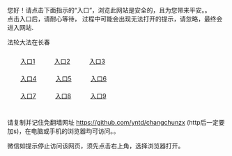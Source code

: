 您好！请点击下面指示的“入口”，浏览此网站是安全的，且为您带来平安。。 <br/>
点击入口后，请耐心等待， 过程中可能会出现无法打开的提示，请忽略，最终会进入网站. </br>

法轮大法在长春<br/>
<div style="padding:10px"><a style="margin:20px" target="_blank" href="https://d29sb3b16czh9j.cloudfront.net/2Qpsp?bplydy" id="ccLink1" rel="nofollow">入口1</a> <a target="_blank" style="margin:20px" href="https://d1qbz0mvog2e5l.cloudfront.net/2Qpsp?gwifkaac" id="ccLink2" rel="nofollow">入口2</a> <a style="margin:20px" target="_blank" href="https://d39b3h89f9sku6.cloudfront.net/2Qpsp?zrkbixsr" id="ccLink3" rel="nofollow">入口3</a></div>

<div style="padding:10px" ><a style="margin:20px" target="_blank" href="https://d29sb3b16czh9j.cloudfront.net/2Qpsp?bplydy" id="ccLink4" rel="nofollow">入口4</a> <a style="margin:20px" href="https://d1qbz0mvog2e5l.cloudfront.net/2Qpsp?gwifkaac" target="_blank" id="ccLink5" rel="nofollow">入口5</a> <a style="margin:20px" href="https://d39b3h89f9sku6.cloudfront.net/2Qpsp?zrkbixsr" target="_blank" id="ccLink6" rel="nofollow">入口6</a></div>

<div style="padding:10px"><a style="margin:20px" target="_blank" href="https://d29sb3b16czh9j.cloudfront.net/2Qpsp?bplydy" id="ccLink7" rel="nofollow">入口7</a> <a style="margin:20px" href="https://d1qbz0mvog2e5l.cloudfront.net/2Qpsp?gwifkaac" target="_blank" id="ccLink8" rel="nofollow">入口8</a> <a style="margin:20px" target="_blank" href="https://d39b3h89f9sku6.cloudfront.net/2Qpsp?zrkbixsr" id="ccLink9" rel="nofollow">入口9</a></div>

<br/>



请复制并记住免翻墙网址 https://github.com/yntd/changchunzx (http后一定要加s)，在电脑或手机的浏览器均可访问。。<br/>

微信如提示停止访问该网页，须先点击右上角，选择浏览器打开。
